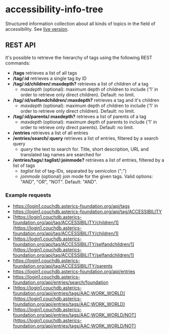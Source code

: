 # accessibility-info-tree
Structured information collection about all kinds of topics in the field of accessibility. See [live version](https://wbt-vienna.github.io/accessibility-info-tree/).

## REST API
It's possible to retrieve the hierarchy of tags using the following REST commands:
* **/tags** retrieves a list of all tags
* **/tag/:id** retrieves a single tag by ID
* **/tag/:id/children/:maxdepth?** retrieves a list of children of a tag
    * *maxdepth* (optional): maximum depth of children to include ('1' in order to retrieve only direct children). Default: no limit.
* **/tag/:id/selfandchildren/:maxdepth?** retrieves a tag and it's children
    * *maxdepth* (optional): maximum depth of children to include ('1' in order to retrieve only direct children). Default: no limit.
* **/tag/:id/parents/:maxdepth?** retrieves a list of parents of a tag
    * *maxdepth* (optional): maximum depth of parents to include ('1' in order to retrieve only direct parents). Default: no limit.
* **/entries** retrieves a list of all entries
* **/entries/search/:query** retrieves a list of entries, filtered by a search query
    * *query* the text to search for. Title, short description, URL and translated tag names are searched for
* **/entries/tags/:taglist/:joinmode?** retrieves a list of entries, filtered by a list of tags
    * *taglist* list of tag-IDs, separated by semicolon (";")
    * *joinmode* (optional) join mode for the given tags. Valid options: "AND", "OR", "NOT". Default: "AND".
 
### Example requests
* https://login1.couchdb.asterics-foundation.org/api/tags
* https://login1.couchdb.asterics-foundation.org/api/tag/ACCESSIBILITY
* [https://login1.couchdb.asterics-foundation.org/api/tag/ACCESSIBILITY/children/1](https://login1.couchdb.asterics-foundation.org/api/tag/ACCESSIBILITY/children/1)
* [https://login1.couchdb.asterics-foundation.org/api/tag/ACCESSIBILITY/selfandchildren/1](https://login1.couchdb.asterics-foundation.org/api/tag/ACCESSIBILITY/selfandchildren/1)
* https://login1.couchdb.asterics-foundation.org/api/tag/ACCESSIBILITY/parents
* https://login1.couchdb.asterics-foundation.org/api/entries
* https://login1.couchdb.asterics-foundation.org/api/entries/search/foundation
* [https://login1.couchdb.asterics-foundation.org/api/entries/tags/AAC;WORK_WORLD](https://login1.couchdb.asterics-foundation.org/api/entries/tags/AAC;WORK_WORLD)
* [https://login1.couchdb.asterics-foundation.org/api/entries/tags/AAC;WORK_WORLD/NOT](https://login1.couchdb.asterics-foundation.org/api/entries/tags/AAC;WORK_WORLD/NOT)

